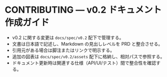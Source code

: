 # CONTRIBUTING — v0.2 ドキュメント作成ガイド

- v0.2 に関する変更は `docs/spec/v0.2` 配下で管理する。
- 文書は日本語で記述し、Markdown の見出しレベルを PRD と整合させる。
- 引用元がある場合は脚注またはリンクで明示する。
- 追加の図表は `docs/spec/v0.2/assets` 配下に格納し、相対パスで参照する。
- ドキュメント更新時は関連する仕様（API/UI/テスト）間で整合性を確認する。
